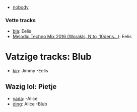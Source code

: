 - [nobody](nothing)

### Vette tracks
- [bla](https://github.com/Eelis/bla/blob/master/bla.mp3): Eelis
- [Melodic Techno Mix 2016 (Worakls, N'to, 10dens...)](https://www.youtube.com/watch?v=hd5ogmfPQVo): Eelis

# Vatzige tracks: Blub
- [kip](vis): Jimmy -Eelis

## Wazig lol: Pietje
- [yada](bla): -Alice
- [ding](dong): Alice -Blub
